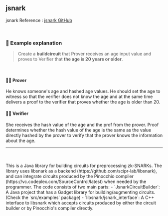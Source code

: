 ## jsnark

jsnark Reference : [jsnark GitHub](https://github.com/akosba/jsnark)

<br/>

### 📍 Example explanation

> Create a **buildcircuit** that Prover receives an age input value and proves to Verifier that **the age is 20 years or older**.
<br/>

#### 🧑‍💻 Prover
  He knows someone's age and hashed age values. He should set the age to witness so that the verifier does not know the age and at the same time delivers a proof to the verifier that proves whether the age is older than 20.
<br/>
#### 👩‍💻 Verifier
  She receives the hash value of the age and the prof from the prover. Proof determines whether the hash value of the age is the same as the value directly hashed by the prover to verify that the prover knows the information about the age.
<br/>
<hr/>
<br/>
<br/>
This is a Java library for building circuits for preprocessing zk-SNARKs. The library uses libsnark as a backend (https://github.com/scipr-lab/libsnark), and can integrate circuits produced by the Pinocchio compiler (https://vc.codeplex.com/SourceControl/latest) when needed by the programmer. The code consists of two main parts:
- `JsnarkCircuitBuilder`: A Java project that has a Gadget library for building/augmenting circuits. (Check the `src/examples` package)
- `libsnark/jsnark_interface`: A C++ interface to libsnark which accepts circuits produced by either the circuit builder or by Pinocchio's compiler directly.
<br/>
